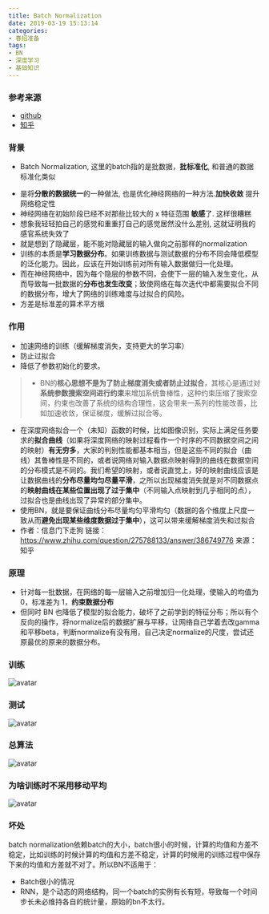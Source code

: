 ```yaml
---
title: Batch Normalization
date: 2019-03-19 15:13:14
categories: 
- 春招准备
tags:
- BN
- 深度学习
- 基础知识 
---
```

### 参考来源
- [github](https://github.com/imhuay/Algorithm_Interview_Notes-Chinese)
- [知乎](https://www.zhihu.com/question/275788133/answer/386749776)

### 背景
- Batch Normalization, 这里的batch指的是批数据，**批标准化**, 和普通的数据标准化类似
<!--more-->
- 是将**分散的数据统一**的一种做法, 也是优化神经网络的一种方法.**加快收敛** 提升网络稳定性
- 神经网络在初始阶段已经不对那些比较大的 x 特征范围 **敏感**了. 这样很糟糕
- 想象我轻轻拍自己的感觉和重重打自己的感觉居然没什么差别, 这就证明我的感官系统失效了
- 就是想到了隐藏层，能不能对隐藏层的输入做向之前那样的normalization
- 训练的本质是**学习数据分布**。如果训练数据与测试数据的分布不同会降低模型的泛化能力。因此，应该在开始训练前对所有输入数据做归一化处理。
- 而在神经网络中，因为每个隐层的参数不同，会使下一层的输入发生变化，从而导致每一批数据的**分布也发生改变**；致使网络在每次迭代中都需要拟合不同的数据分布，增大了网络的训练难度与过拟合的风险。
- 方差是标准差的算术平方根

### 作用
- 加速网络的训练（缓解梯度消失，支持更大的学习率）
- 防止过拟合
- 降低了参数初始化的要求。
> - BN的**核心思想不是为了防止梯度消失或者防止过拟合**，其核心是通过对**系统参数搜索空间进行约束**来增加系统鲁棒性，这种约束压缩了搜索空间，约束也改善了系统的结构合理性，这会带来一系列的性能改善，比如加速收敛，保证梯度，缓解过拟合等。
 - 在深度网络拟合一个（未知）函数的时候，比如图像识别，实际上满足任务要求的**拟合曲线**（如果将深度网络的映射过程看作一个时序的不同数据空间之间的映射）**有无穷多**，大家的判别性能都基本相当，但是这些不同的拟合（曲线）其鲁棒性是不同的，或者说网络对输入数据点映射得到的曲线在数据空间的分布模式是不同的。我们希望的映射，或者说直觉上，好的映射曲线应该是让数据曲线的**分布尽量均匀尽量平滑**，之所以出现梯度消失就是对不同数据点的**映射曲线在某些位置出现了过于集中**（不同输入点映射到几乎相同的点），过拟合也是曲线出现了异常的部分集中。
 - 使用BN，就是要保证曲线分布尽量均匀平滑均匀（数据的各个维度上尺度一致从而**避免出现某些维度数据过于集中**），这可以带来缓解梯度消失和过拟合
 - 作者：信息门下走狗  链接：https://www.zhihu.com/question/275788133/answer/386749776  来源：知乎

### 原理
- 针对每一批数据，在网络的每一层输入之前增加归一化处理，使输入的均值为 0，标准差为 1，**约束数据分布**
- 但同时 BN 也降低了模型的拟合能力，破坏了之前学到的特征分布；所以有个反向的操作，将normalize后的数据扩展与平移，让网络自己学着去改gamma和平移beta，判断normalize有没有用，自己决定normalize的尺度，尝试还原最优的原来的数据分布。
### 训练
![avatar](TIM截图20190319151834.jpg)

### 测试
![avatar](TIM截图20190319153814.jpg)

### 总算法
![avatar](TIM截图20190319151846.jpg)

### 为啥训练时不采用移动平均
![avatar](TIM截图20190319160349.jpg)

### 坏处
batch normalization依赖batch的大小，batch很小的时候，计算的均值和方差不稳定，比如训练的时候计算的均值和方差不稳定，计算的时候用的训练过程中保存下来的均值和方差就不对了。所以BN不适用于：
- Batch很小的情况
- RNN，是个动态的网络结构，同一个batch的实例有长有短，导致每一个时间步长未必维持各自的统计量，原始的bn不太行。

